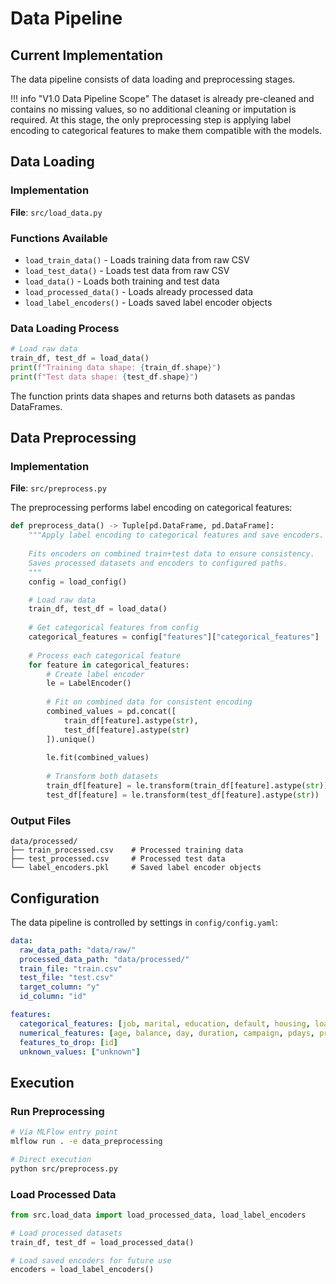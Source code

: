# Data Pipeline

## Current Implementation

The data pipeline consists of data loading and preprocessing stages.

!!! info "V1.0 Data Pipeline Scope"
    The dataset is already pre-cleaned and contains no missing values, so no additional cleaning or imputation is required. At this stage, the only preprocessing step is applying label encoding to categorical features to make them compatible with the models. 

## Data Loading

### Implementation

**File**: `src/load_data.py`

### Functions Available
- `load_train_data()` - Loads training data from raw CSV
- `load_test_data()` - Loads test data from raw CSV  
- `load_data()` - Loads both training and test data
- `load_processed_data()` - Loads already processed data
- `load_label_encoders()` - Loads saved label encoder objects

### Data Loading Process
```python
# Load raw data
train_df, test_df = load_data()
print(f"Training data shape: {train_df.shape}")
print(f"Test data shape: {test_df.shape}")
```

The function prints data shapes and returns both datasets as pandas DataFrames.

## Data Preprocessing  

### Implementation

**File**: `src/preprocess.py`

The preprocessing performs label encoding on categorical features:

```python
def preprocess_data() -> Tuple[pd.DataFrame, pd.DataFrame]:
    """Apply label encoding to categorical features and save encoders.
    
    Fits encoders on combined train+test data to ensure consistency.
    Saves processed datasets and encoders to configured paths.
    """
    config = load_config()

    # Load raw data
    train_df, test_df = load_data()
    
    # Get categorical features from config
    categorical_features = config["features"]["categorical_features"]
    
    # Process each categorical feature
    for feature in categorical_features:
        # Create label encoder
        le = LabelEncoder()
        
        # Fit on combined data for consistent encoding
        combined_values = pd.concat([
            train_df[feature].astype(str), 
            test_df[feature].astype(str)
        ]).unique()
        
        le.fit(combined_values)
        
        # Transform both datasets
        train_df[feature] = le.transform(train_df[feature].astype(str))
        test_df[feature] = le.transform(test_df[feature].astype(str))
```

### Output Files
```
data/processed/
├── train_processed.csv    # Processed training data
├── test_processed.csv     # Processed test data
└── label_encoders.pkl     # Saved label encoder objects
```


## Configuration

The data pipeline is controlled by settings in `config/config.yaml`:

```yaml
data:
  raw_data_path: "data/raw/"
  processed_data_path: "data/processed/"
  train_file: "train.csv"
  test_file: "test.csv"
  target_column: "y"
  id_column: "id"

features:
  categorical_features: [job, marital, education, default, housing, loan, contact, month, poutcome]
  numerical_features: [age, balance, day, duration, campaign, pdays, previous]
  features_to_drop: [id]
  unknown_values: ["unknown"]
```

## Execution

### Run Preprocessing
```bash
# Via MLFlow entry point
mlflow run . -e data_preprocessing

# Direct execution
python src/preprocess.py
```

### Load Processed Data
```python
from src.load_data import load_processed_data, load_label_encoders

# Load processed datasets
train_df, test_df = load_processed_data()

# Load saved encoders for future use
encoders = load_label_encoders()
```
